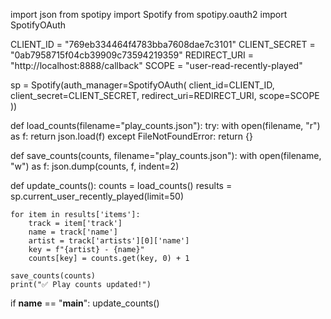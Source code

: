 import json
from spotipy import Spotify
from spotipy.oauth2 import SpotifyOAuth

CLIENT_ID = "769eb334464f4783bba7608dae7c3101"
CLIENT_SECRET = "0ab7958715f04cb39909c73594219359"
REDIRECT_URI = "http://localhost:8888/callback"
SCOPE = "user-read-recently-played"

sp = Spotify(auth_manager=SpotifyOAuth(
    client_id=CLIENT_ID,
    client_secret=CLIENT_SECRET,
    redirect_uri=REDIRECT_URI,
    scope=SCOPE
))

def load_counts(filename="play_counts.json"):
    try:
        with open(filename, "r") as f:
            return json.load(f)
    except FileNotFoundError:
        return {}

def save_counts(counts, filename="play_counts.json"):
    with open(filename, "w") as f:
        json.dump(counts, f, indent=2)

def update_counts():
    counts = load_counts()
    results = sp.current_user_recently_played(limit=50)

    for item in results['items']:
        track = item['track']
        name = track['name']
        artist = track['artists'][0]['name']
        key = f"{artist} - {name}"
        counts[key] = counts.get(key, 0) + 1

    save_counts(counts)
    print("✅ Play counts updated!")

if __name__ == "__main__":
    update_counts()

